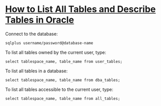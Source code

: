 # [How to List All Tables and Describe Tables in Oracle](http://onewebsql.com/blog/list-all-tables)

Connect to the database:

`sqlplus username/password@database-name`

To list all tables owned by the current user, type:

`select tablespace_name, table_name from user_tables;`

To list all tables in a database:

`select tablespace_name, table_name from dba_tables;`

To list all tables accessible to the current user, type:

`select tablespace_name, table_name from all_tables;`

